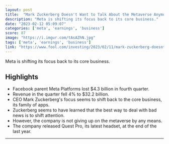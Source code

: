 ```yaml
---
layout: post
title:  "Mark Zuckerberg Doesn't Want to Talk About the Metaverse Anymore"
description: "Meta is shifting its focus back to its core business."
date: "2023-02-12 05:09:07"
categories: ['meta', 'earnings', 'business']
score: 87
image: "https://i.imgur.com/tAsAZhN.jpg"
tags: ['meta', 'earnings', 'business']
link: "https://www.fool.com/investing/2023/02/11/mark-zuckerberg-doesnt-want-to-talk-about-the-meta/"
---
```


Meta is shifting its focus back to its core business.

## Highlights

- Facebook parent Meta Platforms lost $4.3 billion in fourth quarter.
- Revenue in the quarter fell 4% to $32.2 billion.
- CEO Mark Zuckerberg's focus seems to shift back to the core business, its family of apps.
- Zuckerberg seems to have learned that the best way to deal with bad news is to shift attention.
- However, the company is not giving up on the metaverse by any means.
- The company released Quest Pro, its latest headset, at the end of the last year.

---
